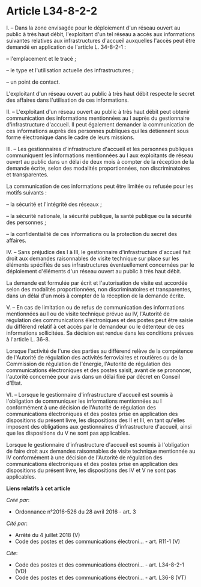 # Article L34-8-2-2

I. – Dans la zone envisagée pour le déploiement d'un réseau ouvert au public à très haut débit, l'exploitant d'un tel réseau
a accès aux informations suivantes relatives aux infrastructures d'accueil auxquelles l'accès peut être demandé en
application de l'article L. 34-8-2-1 :

– l'emplacement et le tracé ;

– le type et l'utilisation actuelle des infrastructures ;

– un point de contact.

L'exploitant d'un réseau ouvert au public à très haut débit respecte le secret des affaires dans l'utilisation de ces
informations.

II. – L'exploitant d'un réseau ouvert au public à très haut débit peut obtenir communication des informations mentionnées au
I auprès du gestionnaire d'infrastructure d'accueil. Il peut également demander la communication de ces informations auprès
des personnes publiques qui les détiennent sous forme électronique dans le cadre de leurs missions.

III. – Les gestionnaires d'infrastructure d'accueil et les personnes publiques communiquent les informations mentionnées au I
aux exploitants de réseau ouvert au public dans un délai de deux mois à compter de la réception de la demande écrite, selon
des modalités proportionnées, non discriminatoires et transparentes.

La communication de ces informations peut être limitée ou refusée pour les motifs suivants :

– la sécurité et l'intégrité des réseaux ;

– la sécurité nationale, la sécurité publique, la santé publique ou la sécurité des personnes ;

– la confidentialité de ces informations ou la protection du secret des affaires.

IV. – Sans préjudice des I à III, le gestionnaire d'infrastructure d'accueil fait droit aux demandes raisonnables de visite
technique sur place sur les éléments spécifiés de ses infrastructures éventuellement concernées par le déploiement d'éléments
d'un réseau ouvert au public à très haut débit.

La demande est formulée par écrit et l'autorisation de visite est accordée selon des modalités proportionnées, non
discriminatoires et transparentes, dans un délai d'un mois à compter de la réception de la demande écrite.

V. – En cas de limitation ou de refus de communication des informations mentionnées au I ou de visite technique prévue au IV,
l'Autorité de régulation des communications électroniques et des postes peut être saisie du différend relatif à cet accès par
le demandeur ou le détenteur de ces informations sollicitées. Sa décision est rendue dans les conditions prévues à l'article
L. 36-8.

Lorsque l'activité de l'une des parties au différend relève de la compétence de l'Autorité de régulation des activités
ferroviaires et routières ou de la Commission de régulation de l'énergie, l'Autorité de régulation des communications
électroniques et des postes saisit, avant de se prononcer, l'autorité concernée pour avis dans un délai fixé par décret en
Conseil d'Etat.

VI. – Lorsque le gestionnaire d'infrastructure d'accueil est soumis à l'obligation de communiquer les informations
mentionnées au I conformément à une décision de l'Autorité de régulation des communications électroniques et des postes prise
en application des dispositions du présent livre, les dispositions des II et III, en tant qu'elles imposent des obligations
aux gestionnaires d'infrastructure d'accueil, ainsi que les dispositions du V ne sont pas applicables.

Lorsque le gestionnaire d'infrastructure d'accueil est soumis à l'obligation de faire droit aux demandes raisonnables de
visite technique mentionnée au IV conformément à une décision de l'Autorité de régulation des communications électroniques et
des postes prise en application des dispositions du présent livre, les dispositions des IV et V ne sont pas applicables.

**Liens relatifs à cet article**

_Créé par_:

  - Ordonnance n°2016-526 du 28 avril 2016 - art. 3

_Cité par_:

  - Arrêté du 4 juillet 2018 (V)
  - Code des postes et des communications électroni... - art. R11-1 (V)

_Cite_:

  - Code des postes et des communications électroni... - art. L34-8-2-1 (VD)
  - Code des postes et des communications électroni... - art. L36-8 (VT)
